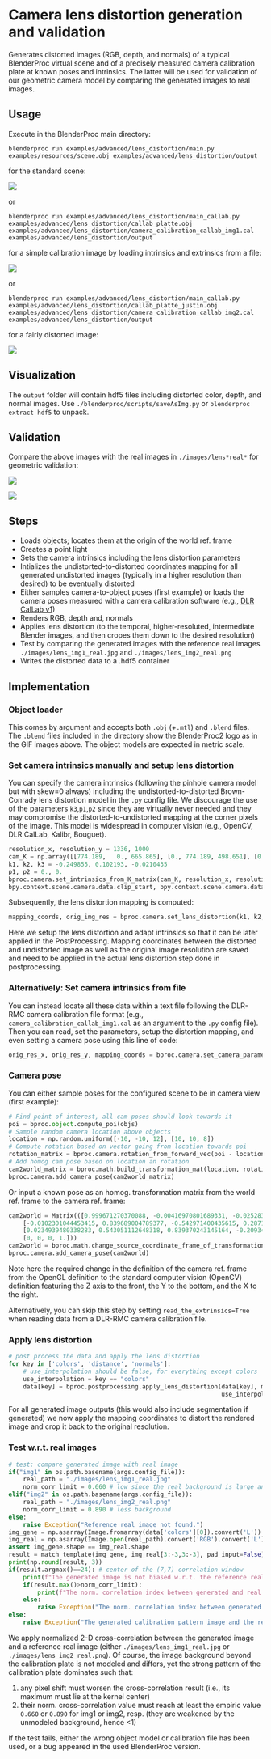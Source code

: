 # Camera lens distortion generation and validation

Generates distorted images (RGB, depth, and normals) of a typical BlenderProc virtual scene and of a precisely measured camera calibration plate at known poses and intrinsics. The latter will be used for validation of our geometric camera model by comparing the generated images to real images.

## Usage

Execute in the BlenderProc main directory:
```
blenderproc run examples/advanced/lens_distortion/main.py examples/resources/scene.obj examples/advanced/lens_distortion/output
``` 
for the standard scene:

![](../../../images/lens_img0_generated.png)

or
```
blenderproc run examples/advanced/lens_distortion/main_callab.py examples/advanced/lens_distortion/callab_platte.obj examples/advanced/lens_distortion/camera_calibration_callab_img1.cal examples/advanced/lens_distortion/output
``` 

for a simple calibration image by loading intrinsics and extrinsics from a file:

![](../../../images/lens_img1_generated.png)

or
```
blenderproc run examples/advanced/lens_distortion/main_callab.py examples/advanced/lens_distortion/callab_platte_justin.obj examples/advanced/lens_distortion/camera_calibration_callab_img2.cal examples/advanced/lens_distortion/output
``` 

for a fairly distorted image:

![](../../../images/lens_img2_generated.png)

## Visualization

The `output` folder will contain hdf5 files including distorted color, depth, and normal images. Use `./blenderproc/scripts/saveAsImg.py` or `blenderproc extract hdf5` to unpack.

## Validation

Compare the above images with the real images in `./images/lens*real*` for geometric validation:

![](../../../images/lens_img1.gif)

![](../../../images/lens_img2.gif)

## Steps

* Loads objects; locates them at the origin of the world ref. frame
* Creates a point light
* Sets the camera intrinsics including the lens distortion parameters
* Intializes the undistorted-to-distorted coordinates mapping for all generated undistorted images (typically in a higher resolution than desired) to be eventually distorted
* Either samples camera-to-object poses (first example) or loads the camera poses measured with a camera calibration software (e.g., [DLR CalLab v1](https://www.robotic.de/callab))
* Renders RGB, depth and, normals
* Applies lens distortion (to the temporal, higher-resoluted, intermediate Blender images, and then cropes them down to the desired resolution)
* Test by comparing the generated images with the reference real images `./images/lens_img1_real.jpg` and `./images/lens_img2_real.png`
* Writes the distorted data to a .hdf5 container

## Implementation

### Object loader

This comes by argument and accepts both `.obj` (+`.mtl`) and `.blend` files. The `.blend` files included in the directory show the BlenderProc2 logo as in the GIF images above. The object models are expected in metric scale.

### Set camera intrinsics manually and setup lens distortion

You can specify the camera intrinsics (following the pinhole camera model but with skew=0 always) including the undistorted-to-distorted Brown-Conrady lens distortion model in the `.py` config file. We discourage the use of the parameters `k3`,`p1`,`p2` since they are virtually never needed and they may compromise the distorted-to-undistorted mapping at the corner pixels of the image. This model is widespread in computer vision (e.g., OpenCV, DLR CalLab, Kalibr, Bouguet).
```python
resolution_x, resolution_y = 1336, 1000
cam_K = np.array([[774.189,   0., 665.865], [0., 774.189, 498.651], [0.0, 0.0, 1.0]])
k1, k2, k3 = -0.249855, 0.102193, -0.0210435
p1, p2 = 0., 0.
bproc.camera.set_intrinsics_from_K_matrix(cam_K, resolution_x, resolution_y,
bpy.context.scene.camera.data.clip_start, bpy.context.scene.camera.data.clip_end)
```

Subsequently, the lens distortion mapping is computed:
```python
mapping_coords, orig_img_res = bproc.camera.set_lens_distortion(k1, k2, k3, p1, p2)
```

Here we setup the lens distortion and adapt intrinsics so that it can be later applied in the PostProcessing. Mapping coordinates between the distorted and undistorted image as well as the original image resolution are saved and need to be applied in the actual lens distortion step done in postprocessing.

### Alternatively: Set camera intrinsics from file

You can instead locate all these data within a text file following the DLR-RMC camera calibration file format (e.g., `camera_calibration_callab_img1.cal` as an argument to the `.py` config file). Then you can read, set the parameters, setup the distortion mapping, and even setting a camera pose using this line of code:
```python
orig_res_x, orig_res_y, mapping_coords = bproc.camera.set_camera_parameters_from_config_file(args.config_file, read_the_extrinsics=False)
```

### Camera pose

You can either sample poses for the configured scene to be in camera view (first example):
```python
# Find point of interest, all cam poses should look towards it
poi = bproc.object.compute_poi(objs)
# Sample random camera location above objects
location = np.random.uniform([-10, -10, 12], [10, 10, 8])
# Compute rotation based on vector going from location towards poi
rotation_matrix = bproc.camera.rotation_from_forward_vec(poi - location, inplane_rot=np.random.uniform(-0.7854, 0.7854))
# Add homog cam pose based on location an rotation
cam2world_matrix = bproc.math.build_transformation_mat(location, rotation_matrix)
bproc.camera.add_camera_pose(cam2world_matrix)
```

Or input a known pose as an homog. transformation matrix from the world ref. frame to the camera ref. frame:
```python
cam2world = Matrix(([0.999671270370088, -0.00416970801689331, -0.0252831090758257, 0.18543145448762],
    [-0.0102301044453415, 0.839689004789377, -0.542971400435615, 0.287115596159953],
    [0.0234939480338283, 0.543051112648318, 0.839370243145164, -0.209347565773035],
    [0, 0, 0, 1.]))
cam2world = bproc.math.change_source_coordinate_frame_of_transformation_matrix(cam2world, ["X", "-Y", "-Z"])
bproc.camera.add_camera_pose(cam2world)
```

Note here the required change in the definition of the camera ref. frame from the OpenGL definition to the standard computer vision (OpenCV) definition featuring the Z axis to the front, the Y to the bottom, and the X to the right.

Alternatively, you can skip this step by setting `read_the_extrinsics=True` when reading data from a DLR-RMC camera calibration file.

### Apply lens distortion
```python
# post process the data and apply the lens distortion
for key in ['colors', 'distance', 'normals']:
    # use_interpolation should be false, for everything except colors 
    use_interpolation = key == "colors"
    data[key] = bproc.postprocessing.apply_lens_distortion(data[key], mapping_coords, orig_res_x, orig_res_y,
                                                           use_interpolation=use_interpolation)
```
For all generated image outputs (this would also include segmentation if generated) we now apply the mapping coordinates to distort the rendered image and crop it back to the original resolution.

### Test w.r.t. real images
```python
# test: compare generated image with real image
if("img1" in os.path.basename(args.config_file)):
    real_path = "./images/lens_img1_real.jpg"
    norm_corr_limit = 0.660 # low since the real background is large and different
elif("img2" in os.path.basename(args.config_file)):
    real_path = "./images/lens_img2_real.png"
    norm_corr_limit = 0.890 # less background
else:
    raise Exception("Reference real image not found.")
img_gene = np.asarray(Image.fromarray(data['colors'][0]).convert('L'))
img_real = np.asarray(Image.open(real_path).convert('RGB').convert('L'))
assert img_gene.shape == img_real.shape
result = match_template(img_gene, img_real[3:-3,3:-3], pad_input=False)
print(np.round(result, 3))
if(result.argmax()==24): # center of the (7,7) correlation window
    print(f"The generated image is not biased w.r.t. the reference real image.")
    if(result.max()>norm_corr_limit):
        print(f"The norm. correlation index between generated and real images is {np.round(result.max(),3)}, which is fine.")
    else:
        raise Exception("The norm. correlation index between generated and real image is too low. The images do not match. Choose other object or config file.")
else:
    raise Exception("The generated calibration pattern image and the reference real image do not match. Choose other object or config file.")
```
We apply normalized 2-D cross-correlation between the generated image and a reference real image (either `./images/lens_img1_real.jpg` or `./images/lens_img2_real.png`). Of course, the image background beyond the calibration plate is not modeled and differs, yet the strong pattern of the calibration plate dominates such that:
1. any pixel shift must worsen the cross-correlation result (i.e., its maximum must lie at the kernel center)
1. their norm. cross-correlation value must reach at least the empiric value `0.660` or `0.890` for img1 or img2, resp. (they are weakened by the unmodeled background, hence <1)

If the test fails, either the wrong object model or calibration file has been used, or a bug appeared in the used BlenderProc version.
